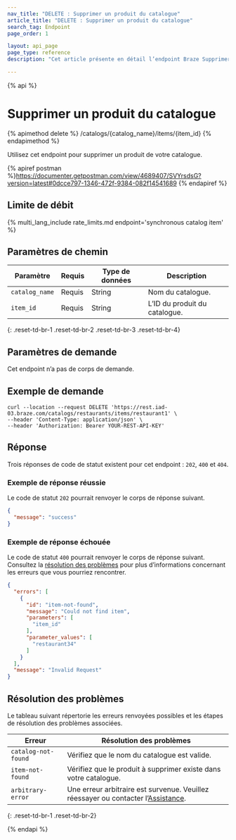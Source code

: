 ```yaml
---
nav_title: "DELETE : Supprimer un produit du catalogue"
article_title: "DELETE : Supprimer un produit du catalogue"
search_tag: Endpoint
page_order: 1

layout: api_page
page_type: reference
description: "Cet article présente en détail l’endpoint Braze Supprimer un produit du catalogue."

---
```

{% api %}
# Supprimer un produit du catalogue
{% apimethod delete %}
/catalogs/{catalog_name}/items/{item_id}
{% endapimethod %}

Utilisez cet endpoint pour supprimer un produit de votre catalogue. 

{% apiref postman %}https://documenter.getpostman.com/view/4689407/SVYrsdsG?version=latest#0dcce797-1346-472f-9384-082f14541689 {% endapiref %}

## Limite de débit

{% multi_lang_include rate_limits.md endpoint='synchronous catalog item' %}

## Paramètres de chemin

| Paramètre | Requis | Type de données | Description |
|---|---|---|---|
| `catalog_name` | Requis | String | Nom du catalogue. |
| `item_id` | Requis | String | L’ID du produit du catalogue. |
{: .reset-td-br-1 .reset-td-br-2 .reset-td-br-3 .reset-td-br-4}

## Paramètres de demande

Cet endpoint n’a pas de corps de demande.

## Exemple de demande

```
curl --location --request DELETE 'https://rest.iad-03.braze.com/catalogs/restaurants/items/restaurant1' \
--header 'Content-Type: application/json' \
--header 'Authorization: Bearer YOUR-REST-API-KEY'
```

## Réponse

Trois réponses de code de statut existent pour cet endpoint : `202`, `400` et `404`.

### Exemple de réponse réussie

Le code de statut `202` pourrait renvoyer le corps de réponse suivant.

```json
{
  "message": "success"
}
```

### Exemple de réponse échouée

Le code de statut `400` pourrait renvoyer le corps de réponse suivant. Consultez la [résolution des problèmes](#troubleshooting) pour plus d’informations concernant les erreurs que vous pourriez rencontrer.

```json
{
  "errors": [
    {
      "id": "item-not-found",
      "message": "Could not find item",
      "parameters": [
        "item_id"
      ],
      "parameter_values": [
        "restaurant34"
      ]
    }
  ],
  "message": "Invalid Request"
}
```

## Résolution des problèmes

Le tableau suivant répertorie les erreurs renvoyées possibles et les étapes de résolution des problèmes associées.

| Erreur | Résolution des problèmes |
| --- | --- |
| `catalog-not-found` | Vérifiez que le nom du catalogue est valide. |
| `item-not-found` | Vérifiez que le produit à supprimer existe dans votre catalogue. |
| `arbitrary-error` | Une erreur arbitraire est survenue. Veuillez réessayer ou contacter l’[Assistance]({{site.baseurl}}/support_contact/). |
{: .reset-td-br-1 .reset-td-br-2}

{% endapi %}
